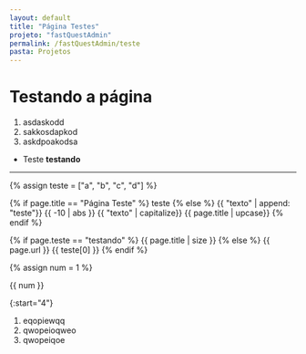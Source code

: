 ```yaml
---
layout: default
title: "Página Testes"
projeto: "fastQuestAdmin"
permalink: /fastQuestAdmin/teste
pasta: Projetos
---
```


# Testando a página
1. asdaskodd
2. sakkosdapkod
3. askdpoakodsa

- Teste
    **testando**

----
{% assign teste = ["a", "b", "c", "d"] %}

{% if page.title == "Página Teste" %}
    teste
{% else %}
    {{ "texto" | append: "teste"}}
    {{ -10 | abs }}
    {{ "texto" | capitalize}}
    {{ page.title | upcase}}
{% endif %}

{% if page.teste == "testando" %}
    {{ page.title | size }}
{% else %}
    {{ page.url }}
    {{ teste[0] }}
{% endif %}

{% assign num = 1 %}

{{ num }}

{:start="4"}

1. eqopiewqq
2. qwopeioqweo
3. qwopeiqoe